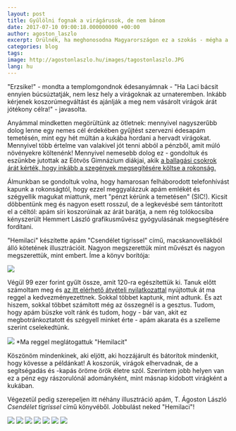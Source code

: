 ```yaml
---
layout: post
title: Gyűlölni fognak a virágárusok, de nem bánom
date: 2017-07-10 09:00:18.000000000 +00:00
author: agoston_laszlo
excerpt: Örülnék, ha meghonosodna Magyarországon ez a szokás - mégha a saját rokonaim kérdőre is vontak érte. Lehet, hogy a hagyomány ellen van, de nagyszerű az eredmény.
categories: blog
tags: 
image: http://agostonlaszlo.hu/images/tagostonlaszlo.JPG
lang: hu
---
```

"Erzsike!" - mondta a templomgondnok édesanyámnak - "Ha Laci bácsit ennyien búcsúztatják, nem lesz hely a virágoknak az urnateremben. Inkább kérjenek koszorúmegváltást és ajánlják a meg nem vásárolt virágok árát jótékony célra!" - javasolta.

Anyámmal mindketten megörültünk az ötletnek: mennyivel nagyszerűbb dolog lenne egy nemes cél érdekében gyűjtést szervezni édesapám temetésén, mint egy hét múltán a kukába hordani a hervadt virágokat. Mennyivel több értelme van valakivel jót tenni abból a pénzből, amit múló növényekre költenénk! Mennyivel nemesebb dolog ez - gondoltuk és eszünkbe jutottak az Eötvös Gimnázium diákjai, akik [a ballagási csokrok árát kérték, hogy inkább a szegények megsegítésére költse a rokonság.](http://hvg.hu/elet/20170427_Meno_otlettel_alltak_elo_a_ballago_diakok)

Álmunkban se gondoltuk volna, hogy hamarosan felháborodott telefonhívást kapunk a rokonságtól, hogy ezzel meggyalázzuk apám emlékét és szégyellik magukat miattunk, mert "pénzt kérünk a temetésen" (SIC!). Kicsit döbbentünk meg és nagyon esett rosszul, de a legkevésbé sem tántorított el a céltól: apám síri koszorúinak az árát barátja, a nem rég tolókocsiba kényszerült Hemmert László grafikusművész gyógyulásának megsegítésére fordítani.

"Hemilaci" készítette apám "Csendélet tigrissel" című, macskanovellákból álló kötetének illusztrációit. Nagyon megszerettük mint művészt és nagyon megszerettük, mint embert. Íme a könyv borítója:

![](http://agostonlaszlo.hu/images/hemmert3.jpg)

Végül 99 ezer forint gyűlt össze, amit 120-ra egészítettük ki. Tanuk előtt számoltam meg és [az itt elérhető átvételi nyilatkozattal](http://agostonlaszlo.hu/images/hemmert2.jpg) nyújtottuk át ma reggel a kedvezményezettnek. Sokkal többet kaptunk, mint adtunk. És azt hiszem, sokkal többet számított még az összegnél is a gesztus. Tudom, hogy apám büszke volt ránk és tudom, hogy - bár van, akit ez megbotránkoztatott és szégyell minket érte - apám akarata és a szelleme szerint cselekedtünk.

![](http://agostonlaszlo.hu/images/hemmertlaci.jpg)
*Ma reggel meglátogattuk "Hemilacit"

Köszönöm mindenkinek, aki eljött, aki hozzájárult és bátorítok mindenkit, hogy kövesse a példánkat! A koszorúk, virágok elhervadnak, de a segítségadás és -kapás öröme örök életre szól. Szerintem jobb helyen van ez a pénz egy rászorulónál adományként, mint másnap kidobott virágként a kukában.

Végezetül pedig szerepeljen itt néhány illusztráció apám, T. Ágoston László *Csendélet tigrissel* című könyvéből. Jobbulást neked "Hemilaci"!

![](http://agostonlaszlo.hu/images/hemmert5.jpg)
![](http://agostonlaszlo.hu/images/hemmert6.jpg)
![](http://agostonlaszlo.hu/images/hemmert7.jpg)
![](http://agostonlaszlo.hu/images/hemmert4.jpg)
![](http://agostonlaszlo.hu/images/hemmert8.jpg)
![](http://agostonlaszlo.hu/images/hemmert9.jpg)
![](http://agostonlaszlo.hu/images/hemmert10.jpg)


